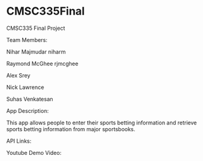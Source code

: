 # CMSC335Final
CMSC335 Final Project

Team Members:

Nihar Majmudar niharm

Raymond McGhee rjmcghee

Alex Srey

Nick Lawrence

Suhas Venkatesan

App Description:

This app allows people to enter their sports betting information and retrieve sports betting information from major sportsbooks.

API Links:

Youtube Demo Video:
